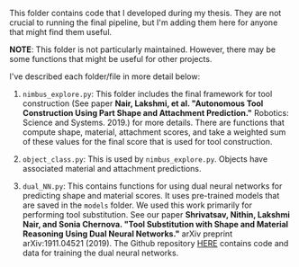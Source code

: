 This folder contains code that I developed during my thesis. They are not crucial to running the final pipeline, but I'm adding them here for anyone that might find them useful.

**NOTE**: This folder is not particularly maintained. However, there may be some functions that might be useful for other projects. 

I've described each folder/file in more detail below:

1) `nimbus_explore.py`: This folder includes the final framework for tool construction (See paper **Nair, Lakshmi, et al. "Autonomous Tool Construction Using Part Shape and Attachment Prediction."** 
Robotics: Science and Systems. 2019.) for more details. There are functions that compute shape, material, attachment scores, and take a weighted sum of these values for the final score that is used for tool construction.

2) `object_class.py`: This is used by `nimbus_explore.py`. Objects have associated material and attachment predictions.

3) `dual_NN.py`: This contains functions for using dual neural networks for predicting shape and material scores. It uses pre-trained models that are saved in the `models` folder. We used this work primarily for performing tool substitution. See our paper **Shrivatsav, Nithin, Lakshmi Nair, and Sonia Chernova. "Tool Substitution with Shape and Material Reasoning Using Dual Neural Networks."** 
arXiv preprint arXiv:1911.04521 (2019). The Github repository [HERE](https://github.com/NithinShrivatsav/Tool-Substitution-with-Shape-and-Material-ReasoningUsing-Dual-Neural-Networks) contains code and data for training the dual neural networks. 

